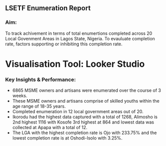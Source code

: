 ## LSETF Enumeration Report

### Aim: 
To track achivement in terms of total enumertions completed across 20 Local Govenment Areas in Lagos State, Nigeria. To evauluate completion rate, factors supporting or inhibiting this completion rate.

# Visualisation Tool: Looker Studio

### Key Insights & Performance:
- 6865 MSME owners and artisans were enumerated over the course of 3 weeks.
- These MSME owners and artisans comprise of skilled youths within the age range of 18-35 years.
- Completed enumeration in 12 local government areas out of 20.
- Ikorodu had the highest data captured with a total of 1268, Alimosho is 2nd highest  1116 with Kosofe 3rd highest at 864 and lowest data was collected at Apapa with a total of 12.
- The LGA with the highest completion rate is Ojo with 233.75% and the lowest completion rate is at Oshodi-Isolo with 3.25%.


